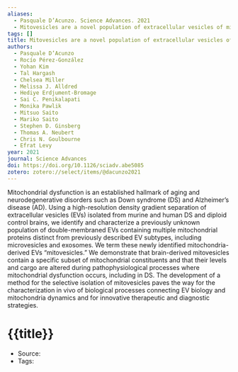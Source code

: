 ```yaml
---
aliases:
  - Pasquale D’Acunzo. Science Advances. 2021
  - Mitovesicles are a novel population of extracellular vesicles of mitochondrial origin altered in Down syndrome
tags: []
title: Mitovesicles are a novel population of extracellular vesicles of mitochondrial origin altered in Down syndrome
authors:
  - Pasquale D’Acunzo
  - Rocío Pérez-González
  - Yohan Kim
  - Tal Hargash
  - Chelsea Miller
  - Melissa J. Alldred
  - Hediye Erdjument-Bromage
  - Sai C. Penikalapati
  - Monika Pawlik
  - Mitsuo Saito
  - Mariko Saito
  - Stephen D. Ginsberg
  - Thomas A. Neubert
  - Chris N. Goulbourne
  - Efrat Levy
year: 2021
journal: Science Advances
doi: https://doi.org/10.1126/sciadv.abe5085
zotero: zotero://select/items/@dacunzo2021
---
```

<!-- START_ABSTRACT -->
Mitochondrial dysfunction is an established hallmark of aging and neurodegenerative disorders such as Down syndrome (DS) and Alzheimer’s disease (AD). Using a high-resolution density gradient separation of extracellular vesicles (EVs) isolated from murine and human DS and diploid control brains, we identify and characterize a previously unknown population of double-membraned EVs containing multiple mitochondrial proteins distinct from previously described EV subtypes, including microvesicles and exosomes. We term these newly identified mitochondria-derived EVs “mitovesicles.” We demonstrate that brain-derived mitovesicles contain a specific subset of mitochondrial constituents and that their levels and cargo are altered during pathophysiological processes where mitochondrial dysfunction occurs, including in DS. The development of a method for the selective isolation of mitovesicles paves the way for the characterization in vivo of biological processes connecting EV biology and mitochondria dynamics and for innovative therapeutic and diagnostic strategies.
<!-- END_ABSTRACT -->

<!-- START_TEMPLATE -->
# {{title}}

- Source:
- Tags: 
<!-- END_TEMPLATE -->